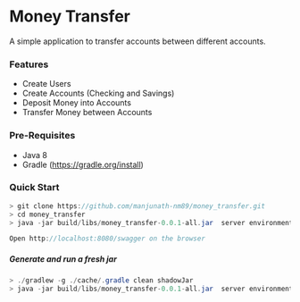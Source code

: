 # Money Transfer

A simple application to transfer accounts between different accounts.

### Features
* Create Users
* Create Accounts (Checking and Savings)
* Deposit Money into Accounts
* Transfer Money between Accounts

### Pre-Requisites
* Java 8
* Gradle (https://gradle.org/install)

### Quick Start
```java
> git clone https://github.com/manjunath-nm89/money_transfer.git
> cd money_transfer
> java -jar build/libs/money_transfer-0.0.1-all.jar  server environments/money_transfer-dev.yml

Open http://localhost:8080/swagger on the browser
```

##### Generate and run a fresh jar
```java
> ./gradlew -g ./cache/.gradle clean shadowJar 
> java -jar build/libs/money_transfer-0.0.1-all.jar  server environments/money_transfer-dev.yml
```